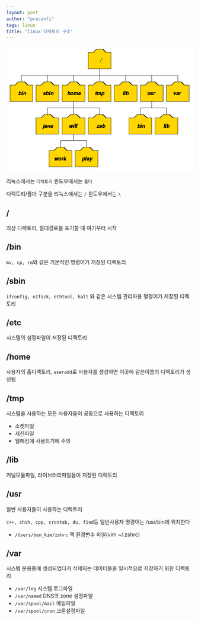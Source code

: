 ```yaml
---
layout: post
author: "praconfi"
tags: linux
title: "linux 디렉토리 구조"
---
```


![linux_dir](../assets/imgs/linux_dir.png)

리눅스에서는 `디렉토리` 윈도우에서는 `폴더`

디렉토리/폴더 구분을 리눅스에서는 `/` 윈도우에서는 `\`

## /

최상 디렉토리, 절대경로를 표기할 때 여기부터 시작

## /bin

`mv, cp, rm`와 같은 기본적인 명령어가 저장된 디렉토리

## /sbin

`ifconfig, e2fsck, ethtool, halt` 와 같은 시스템 관리자용 명령어가 저장된 디렉토리

## /etc

시스템의 설정파일이 저장된 디렉토리

## /home

사용자의 홈디렉토리, `useradd`로 사용자를 생성하면 이곳에 같은이름의 디렉토리가 생성됨 

## /tmp

시스템을 사용하는 모든 사용자들이 공동으로 사용하는 디렉토리

- 소켓파일
- 세션파일
- 웹해킹에 사용되기에 주의

## /lib

커널모듈파일, 라이브러리파일들이 저장된 디렉토리

## /usr

일반 사용자들이 사용하는 디렉토리

`c++, chsh, cpp, crontab, du, find`등 일반사용자 명령어는 /usr/bin에 위치한다  

- `/Users/ben_kim/zshrc` 맥 환경변수 파일(vim ~/.zshrc)  

## /var

시스템 운용중에 생성되었다가 삭제되는 데이터들을 일시적으로 저장하기 위한 디렉토리

- `/var/log` 시스템 로그파일
- `/var/named` DNS의 zone 설정파일
- `/var/spool/mail` 메일파일
- `/var/spool/cron` 크론설정파일